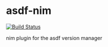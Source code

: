 # asdf-nim

[![Build Status](https://travis-ci.org/rfrancis/asdf-nim.svg?branch=master)](https://travis-ci.org/rfrancis/asdf-nim)

nim plugin for the asdf version manager
